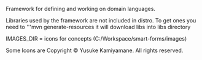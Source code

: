 Framework for defining and working on domain languages.

Libraries used by the framework are not included in distro.
To get ones you need to
'''mvn generate-resources
it will download libs into libs directory

IMAGES_DIR = icons for concepts (C:/Workspace/smart-forms/images)

Some Icons are Copyright © Yusuke Kamiyamane. All rights reserved.